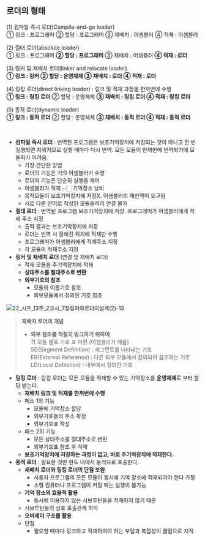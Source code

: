 ## 로더의 형태
(1) 컴파일 즉시 로더(Compile-and-go loader) <br/>
① 링크 : 프로그래머    ② 할당 : 프로그래머    ③ 재배치 : 어셈블러    ④ 적재 : 어셈블러

(2) 절대 로더(absolute loader) <br/>
① 링크 : 프로그래머    **② 할당 : 프로그래머**    ③ 재배치 : 어셈블러    **④ 적재 : 로더**

(3) 링커 및 재배치 로더(linker and relocate loader) <br/>
**① 링크 : 링커    ② 할당 : 운영체제    ③ 재배치 : 로더    ④ 적재 : 로더**

(4) 링킹 로더(direct linking loader) : 링크 및 적재 과정을 한꺼번에 수행 <br/>
**① 링크 : 링킹 로더**    ② 할당 : 운영체제    **③ 재배치 : 링킹 로더    ④ 적재 : 링킹 로더**

(5) 동적 로더(dynamic loader) <br/>
**① 링크 : 동적 로더**    ② 할당 : 운영체제    **③ 재배치 : 동적 로더    ④ 적재 : 동적 로더**

<br/>

- **컴파일 즉시 로더** : 번역된 프로그램은 보조기억장치에 저장되는 것이 아니고 한 번 실행되면 지워지므로 실행 때마다 다시 번역. 모든 모듈이 한꺼번에 번역되기에 모듈화가 어려움.
  - 가장 간단한 방법
  - 로더의 기능은 거의 어셈블러가 수행
  - 로더의 기능은 단순히 실행을 제어
  - 어셈블러가 적재 👉🏻 기억장소 낭비
  - 목적모듈이 보조기억장치에 저장X. 어셈블러의 재번역이 요구됨
  - 서로 다른 언어로 작성된 모듈들끼리 연결 불가
- **절대 로더** : 번역된 프로그램 보조기억장치에 저장. 프로그래머가 어셈블러에게 적재 주소 지정
  - 출력 결과는 보조기억장치에 저장
  - 로더는 번역 시 정해진 위치에 적재만 수행
  - 프로그래머가 어셈블러에게 적재주소 지정
  - 각 모듈의 적재주소 지정
- **링커 및 재배치 로더** (연결 및 재배치 로더)
  - 적재 모듈을 주기억장치에 적재
  - **상대주소를 절대주소로 변환**
  - **외부기호의 참조**
    - 모듈의 이름기호 참조
    - 외부모듈에서 정의된 기호 참조

![22_시프_13주_2교시_7장링커와로더의설계(2)-13](https://user-images.githubusercontent.com/66156026/172771616-084cbc16-0a21-4440-b65d-bb80c94c3b70.jpg)

> **재배치 로더의 개념** <br/>
> - **외부 참조를 적절히 링크하기 위하여** <br/>
> 각 모듈 별로 기호 표 마련 (어셈블러가 해줌) <br/>
> SD(Segment Definition) : 세그먼트를 나타내는 기호 <br/>
> ER(External Reference) : 다른 외부 모듈에서 정의되어 참조하는 기호 <br/>
> LD(Local Definition) : 내부에서 정의한 기호

- **링킹 로더** : 링킹 로더는 모든 모듈을 적재할 수 있는 기억장소를 **운영체제**로 부터 할당 받는다.
  - **재배치 링크 및 적재를 한꺼번에 수행**
  - 패스 1의 기능
    - 모듈에 기억장소 할당
    - 외부기호들의 주소 확정
    - 외부기호표 작성
  - 패스 2의 기능
    - 모든 상대주소를 절대주소로 변환
    - 외부기호표 참조 후 적재
  - **보조기억장치에 저장하는 과정이 없고, 바로 주기억장치에 적재한다.**
- **동적 로더** : 필요한 것만 한도 내에서 동적으로 호출한다.
  - **재배치 로더와 링킹 로더의 단점 보완**
    - 사용자 프로그램의 모든 모듈이 동시에 기억 장소에 적재되어야 한다 가정
    - 소형 컴퓨터나 프로그램이 커질 때는 실행이 불가능
  - **기억 장소의 효율적 활용**
    - 동시에 이용하지 않는 서브루틴들을 적재하지 않기 때문
  - 서브루틴들의 상호 호출관계 파악
  - **오버레이 구조를 활용**
  - 단점
    - 필요할 때마다 링크하고 적재하여야 하는 부담과 복잡성이 결점으로 지적

